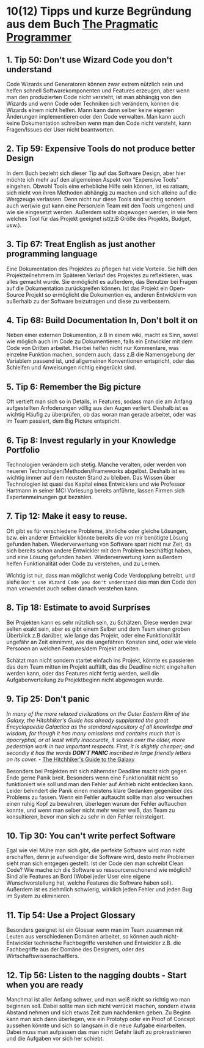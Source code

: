 # 10(12) Tipps und kurze Begründung aus dem Buch [The Pragmatic Programmer](https://pragprog.com/book/tpp/the-pragmatic-programmer)

## 1. Tip 50: Don't use Wizard Code you don't understand
Code Wizards und Generatoren können zwar extrem nützlich sein und helfen schnell Softwarekomponenten und Features erzeugen, aber wenn man den produzierten Code nicht versteht, ist man abhängig von den Wizards und wenn Code oder Techniken sich verändern, können die Wizards einem nicht helfen. Mann kann dann  selber keine eigenen Änderungen implementieren oder den Code verwalten. Man kann auch keine Dokumentation schreiben wenn man den Code nicht versteht, kann Fragen/Issues der User nicht beantworten.


## 2. Tip 59: Expensive Tools do not produce better Design

In dem Buch bezieht sich dieser Tip auf das Software Design, aber hier möchte ich mehr auf den allgemeinen Aspekt von "Expensive Tools" eingehen.
Obwohl Tools eine erhebliche Hilfe sein können, ist es ratsam, sich nicht von ihren Methoden abhängig zu machen und sich alleine auf die Wergzeuge verlassen. Denn nicht nur diese Tools sind wichtig sondern auch wer(wie gut kann eine Person/ein Team mit den Tools umgehen) und wie sie eingesetzt werden. Außerdem sollte abgewogen werden, in wie fern welches Tool für das Projekt geeignet ist(z.B Größe des Projekts, Budget, usw.).

## 3. Tip 67: Treat English as just another programming language

Eine Dokumentation des Projektes zu pflegen hat viele Vorteile. Sie hilft den Projektteilnehmern im Späteren Verlauf des Projektes zu reflektieren, was alles gemacht wurde.
Sie ermöglicht es außerdem, das Benutzer bei Fragen auf die Dokumentation zurückgreifen können.
Ist das Projekt ein Open-Source Projekt so ermöglicht die Dokumention es, anderen Entwicklern von außerhalb zu der Software beizutragen und diese zu verbessern.

## 4. Tip 68: Build Documentation In, Don't bolt it on

Neben einer externen Dokumention, z.B in einem wiki, macht es Sinn, soviel wie möglich auch im Code zu Dokumentieren, falls ein Entwickler mit dem Code von Dritten arbeitet. Hierbei helfen nicht nur Kommentare, was einzelne Funktion machen, sondern auch, dass z.B die Namensgebung der Variablem passend ist, und allgemeinen Konventionen entspricht, oder das Schleifen und Anweisungen richtig eingerückt sind.


## 5. Tip 6: Remember the Big picture
Oft vertieft man sich so in Details, in Features, sodass man die am Anfang aufgestellten Anfoderungen völlig aus den Augen verliert. Deshalb ist es wichtig Häufig zu überprüfen, ob das woran man gerade arbeitet, oder was im Team passiert, dem Big Picture entspricht.

## 6. Tip 8: Invest regularly in your Knowledge Portfolio
Technologien verändern sich stetig. Manche veralten, oder werden von neueren Technologien/Methoden/Frameworks abgelöst. Deshalb ist es wichtig immer auf dem neusten Stand zu bleiben.
Das Wissen über Technologien ist quasi das Kapital eines Entwicklers und wie Professor Hartmann in seiner MCI Vorlesung bereits anführte, lassen Firmen sich Expertenmeinungen gut bezahlen.


## 7. Tip 12: Make it easy to reuse.
Oft gibt es für verschiedene Probleme, ähnliche oder gleiche Lösungen, bzw. ein anderer Entwickler könnte bereits die von mir benötigte Lösung gefunden haben.
Wiederverwertung von Software spart nicht nur Zeit, da sich bereits schon andere Entwickler mit dem Problem beschäftigt haben, und eine Lösung gefunden haben. Wiederverwertung kann außerdem helfen Funktionalität oder Code zu verstehen, und zu Lernen.

Wichtig ist nur, dass man möglichst wenig Code Verdopplung betreibt, und siehe `Don't use Wizard Code you don't understand` das man den Code den man verwendet auch selber danach verstehen kann.

## 8. Tip 18: Estimate to avoid Surprises

Bei Projekten kann es sehr nützlich sein, zu Schätzen. Diese werden zwar selten exakt sein, aber es gibt einem Selber und dem Team einen groben Überblick z.B darüber, wie lange das Projekt, oder eine Funktionalität ungefähr an Zeit einnimmt, wie die ungefähren Konsten sind, oder wie viele Personen an welchen Features/dem Projekt arbeiten.

Schätzt man nicht sondern startet einfach ins Projekt, könnte es passieren das dem Team mitten im Projekt auffällt, das die Deadline nicht eingehalten werden kann, oder das Features nicht fertig werden, weil die Aufgabenverteilung zu Projektbeginn nicht abgewogen wurde.

## 9. Tip 25: Don't panic

_In many of the more relaxed civilizations on the Outer Eastern Rim of the Galaxy, the Hitchhiker's Guide has already supplanted the great Encyclopaedia Galactica as the standard repository of all knowledge and wisdom, for though it has many omissions and contains much that is apocryphal, or at least wildly inaccurate, it scores over the older, more pedestrian work in two important respects.
First, it is slightly cheaper; and secondly it has the words **DON'T PANIC** inscribed in large friendly letters on its cover._ - [The Hitchhiker's Guide to the Galaxy](https://en.wikipedia.org/wiki/The_Hitchhiker%27s_Guide_to_the_Galaxy)

Besonders bei Projekten mit sich nähernder Deadline macht sich gegen Ende gerne Panik breit. Besonders wenn eine Funktionalität nicht so funktioniert wie soll und man den Fehler auf Anhieb nicht entdecken kann.
Leider behindert die Panik einen meistens klare Gedanken gegenüber des Problems zu fassen. Wenn ein Fehler auftaucht sollte man also versuchen einen ruhig Kopf zu bewahren, überlegen warum der Fehler auftauchen konnte, und wenn man selber nicht mehr weiter weiß, das Team zu konsultieren, bevor man sich zu sehr in den Fehler reinsteigert.

## 10. Tip 30: You can't write perfect Software
Egal wie viel Mühe man sich gibt, die perfekte Software wird man nicht erschaffen, denn je aufwendiger die Software wird, desto mehr Problemen sieht man sich entgegen gestellt. Ist der Code den man schreibt Clean Code? Wie mache ich die Software so ressourcenschonend wie möglich? Sind alle Features an Bord (Wobei jeder User eine eigene Wunschvorstellung hat, welche Features die Software haben soll).
Außerdem ist es ziehmlich schwierig, wirklich jeden Fehler und jeden Bug im System zu eliminieren.

## 11. Tip 54: Use a Project Glossary

Besonders geeignet ist ein Glossar wenn man im Team zusammen mit Leuten aus verschiedenen Domänen arbeitet, so können auch nicht-Entwickler technische Fachbegriffe verstehen und Entwickler z.B. die Fachbegriffe aus der Domäne des Designers, oder des Wirtschaftswissenschaftlers.


## 12. Tip 56: Listen to the nagging doubts - Start when you are ready

Manchmal ist aller Anfang schwer, und man weiß nicht so richtig wo man beginnen soll. Dabei sollte man sich nicht verrückt machen, sondern etwas Abstand nehmen und sich etwas Zeit zum nachdenken geben. Zu Beginn kann man sich dann überlegen, wie ein Prototyp oder ein Proof of Concept aussehen könnte und sich so langsam in die neue Aufgabe einarbeiten.
Dabei muss man aufpassen das man nicht Gefahr läuft zu prokrastinieren und die Aufgaben vor sich her schiebt.

